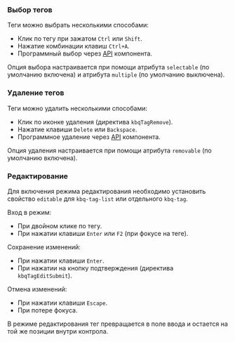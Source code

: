 <!-- example(tag-input) -->

### Выбор тегов

Теги можно выбрать несколькими способами:

- Клик по тегу при зажатом `Ctrl` или `Shift`.
- Нажатие комбинации клавиш `Ctrl+A`.
- Программный выбор через [API](/ru/components/tags/api) компонента.

Опция выбора настраивается при помощи атрибута `selectable` (по умолчанию включена) и атрибута `multiple` (по умолчанию выключена).

<!-- example(tag-input-selectable) -->

### Удаление тегов

Теги можно удалить несколькими способами:

- Клик по иконке удаления (директива `kbqTagRemove`).
- Нажатие клавиши `Delete` или `Backspace`.
- Программное удаление через [API](/ru/components/tags/api) компонента.

Опция удаления настраивается при помощи атрибута `removable` (по умолчанию включена).

<!-- example(tag-input-removable) -->

### Редактирование

Для включения режима редактирования необходимо установить свойство `editable` для `kbq-tag-list` или отдельного `kbq-tag`.

Вход в режим:

- При двойном клике по тегу.
- При нажатии клавиши `Enter` или `F2` (при фокусе на теге).

Сохранение изменений:

- При нажатии клавиши `Enter`.
- При нажатии на кнопку подтверждения (директива `kbqTagEditSubmit`).

Отмена изменений:

- При нажатии клавиши `Escape`.
- При потере фокуса.

В режиме редактирования тег превращается в поле ввода и остается на той же позиции внутри контрола.

<!-- example(tag-input-editable) -->
